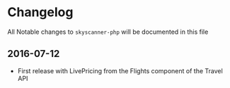 # Changelog

All Notable changes to `skyscanner-php` will be documented in this file

## 2016-07-12
- First release with LivePricing from the Flights component of the Travel API
